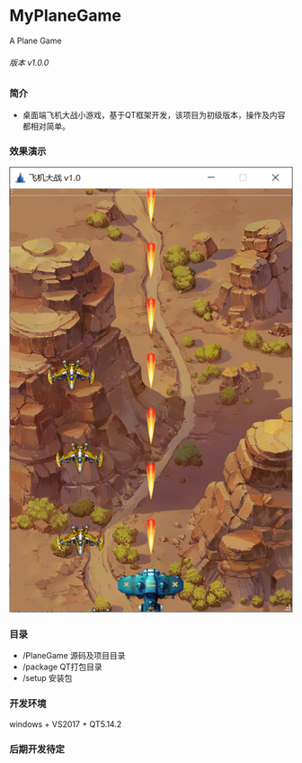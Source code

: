 # MyPlaneGame
A Plane Game            
###### 版本 v1.0.0

### 简介
* 桌面端飞机大战小游戏，基于QT框架开发，该项目为初级版本，操作及内容都相对简单。
### 效果演示
![interface](./image/image_001.png)
### 目录
* /PlaneGame 源码及项目目录
* /package QT打包目录
* /setup 安装包
### 开发环境
windows + VS2017 + QT5.14.2

### 后期开发待定